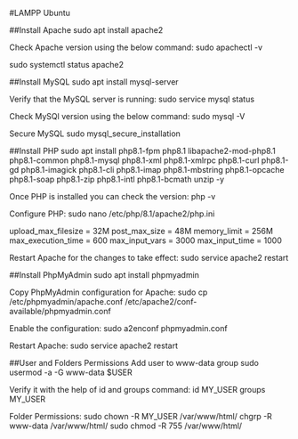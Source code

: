 #LAMPP Ubuntu

##Install Apache
sudo apt install apache2

Check Apache version using the below command:
sudo apachectl -v

sudo systemctl status apache2

##Install MySQL
sudo apt install mysql-server

Verify that the MySQL server is running:
sudo service mysql status

Check MySQl version using the below command:
sudo mysql -V

Secure MySQL
sudo mysql_secure_installation

##Install PHP
sudo apt install php8.1-fpm php8.1 libapache2-mod-php8.1 php8.1-common php8.1-mysql php8.1-xml php8.1-xmlrpc php8.1-curl php8.1-gd php8.1-imagick php8.1-cli php8.1-imap php8.1-mbstring php8.1-opcache php8.1-soap php8.1-zip php8.1-intl php8.1-bcmath unzip -y

Once PHP is installed you can check the version:
php -v

Configure PHP:
sudo nano /etc/php/8.1/apache2/php.ini

upload_max_filesize = 32M 
post_max_size = 48M 
memory_limit = 256M 
max_execution_time = 600 
max_input_vars = 3000 
max_input_time = 1000

Restart Apache for the changes to take effect:
sudo service apache2 restart

##Install PhpMyAdmin
sudo apt install phpmyadmin

Copy PhpMyAdmin configuration for Apache:
sudo cp /etc/phpmyadmin/apache.conf /etc/apache2/conf-available/phpmyadmin.conf

Enable the configuration:
sudo a2enconf phpmyadmin.conf

Restart Apache:
sudo service apache2 restart

##User and Folders Permissions
Add user to www-data group
sudo usermod -a -G www-data $USER

Verify it with the help of id and groups command:
id MY_USER
groups MY_USER

Folder Permissions:
sudo chown -R MY_USER /var/www/html/
chgrp -R www-data /var/www/html/
sudo chmod -R 755 /var/www/html/
